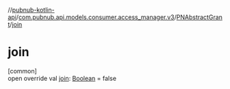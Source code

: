 //[pubnub-kotlin-api](../../../index.md)/[com.pubnub.api.models.consumer.access_manager.v3](../index.md)/[PNAbstractGrant](index.md)/[join](join.md)

# join

[common]\
open override val [join](join.md): [Boolean](https://kotlinlang.org/api/latest/jvm/stdlib/kotlin-stdlib/kotlin/-boolean/index.html) = false
